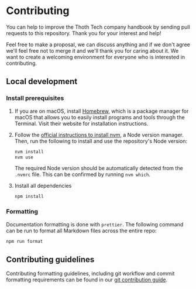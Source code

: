 # Contributing

You can help to improve the Thoth Tech company handbook by sending pull requests
to this repository. Thank you for your interest and help!

Feel free to make a proposal, we can discuss anything and if we don't agree
we'll feel free not to merge it and we'll thank you for caring about it.
We want to create a welcoming environment for everyone who is interested in
contributing.

## Local development

### Install prerequisites

1. If you are on macOS, install [Homebrew](https://brew.sh/), which is a
   package manager for macOS that allows you to easily install programs and
   tools through the Terminal. Visit their website for installation
   instructions.
1. Follow the [official instructions to install nvm](https://github.com/nvm-sh/nvm#installing-and-updating),
   a Node version manager. Then, run the following to install and use the
   repository's Node version:

   ```sh
   nvm install
   nvm use
   ```

   The required Node version should be automatically detected from the `.nvmrc`
   file. This can be confirmed by running `nvm which`.

1. Install all dependencies
   ```sh
   npm install
   ```

### Formatting

Documentation formatting is done with `prettier`. The following command can be
run to format all Markdown files across the entire repo:

```sh
npm run format
```

## Contributing guidelines

Contributing formatting guidelines, including git workflow and commit formatting requirements can be found in our [git contribution guide](docs/processes/quality-assurance/git-contribution-guide.md).

